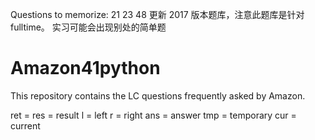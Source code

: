 Questions to memorize: 21 23 48
更新 2017 版本题库，注意此题库是针对fulltime。 实习可能会出现别处的简单题

# Amazon41python
This repository contains the LC questions frequently asked by Amazon.




ret = res = result
l = left
r = right
ans = answer
tmp = temporary
cur = current
